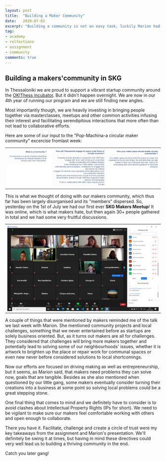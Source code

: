 ```yaml
---
layout: post
title:  "Building a Maker Community"
date:   2020-07-02
excerpt: "Building a community is not an easy task, luckily Marion had some pointers!"
tag:
- academy 
- relfections
- assignment
- community
comments: true
---
```


## Building a makers'community in SKG

In Thessaloniki we are proud to support a vibrant startup community around the <a href="https://okthess.gr/en/" target="_blank">OK!Thess incubator</a>. But it didn't happen overnight. We are now in our 4th year of running our program and we are still finding new angles.

Most importantly though, we are heavily investing in bringing people together via masterclasses, meetups and other common activities infusing their interest and facilitating serendipitous interactions that more often than not lead to collaborative efforts.

Here are some of our input to the "Pop-Machina-a circular maker community" excercise fromlast week:

<table style="width:100%">
  <tr>
    <th><img src="https://github.com/tsoniotis/popit/raw/master/assets/img/coggle1.png" alt="Circular Maker Community"></th>
 </tr>
</table>

This is what we thought of doing with our makers community, which thus far has been largely disorganised and its "members" dispersed. So, yesterday on the 1st of July we had our first ever **SKG Makers Meetup**! It was online, which is what makers hate, but then again 30+ people gathered in total and we had some very fruitful discussions.

<table style="width:100%">
  <tr>
    <th><img src="https://github.com/tsoniotis/popit/raw/master/assets/img/meetup1.png" alt="1st SKG Makers Meetup"></th>
 </tr>
</table>

A couple of things that were mentioned by makers reminded me of the talk we last week with Marion. She mentioned community projects and local challenges, something that we never entertained before as startups are solely business oriented. But, as it turns out makers are all for challenges. They considered that challenges will bring more makers together and potentially lead to solving some of our neighbourhoods' issues, whether it is artwork to brighten up the place or repair work for communal spaces or even new never before considered solutions to local shortcomings.

Now our efforts are focused on driving making as well as entrepreneurship, but it seems, as Marion said, that makers need problems they can solve now, goals that are tangible. Besides as she also mentioned when questioned by our little gang, some makers eventually consider turning their creations into a business at some point so solving local problems could be a great stepping stone. 

One final thing that comes to mind and we definitely have to consider is to avoid clashes about Intellectual Property Rights (IPs for short). We need to be vigilant to make sure our makers feel comfortable working with others and open enough to collaborate.

There you have it. Facilitate, challenge and create a circle of trust were my key takeaways from the assignment and Marion's presentation. We'll 
definitely be swing it at times, but having in mind these directives could very well lead us to building a thriving community in the end.

Catch you later gang!
